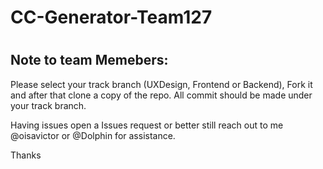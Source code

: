 # CC-Generator-Team127
#
## Note to team Memebers:
Please select your track branch (UXDesign, Frontend or Backend), Fork it and after that clone a copy of the repo. All commit should be made under your track branch.

Having issues open a Issues request or better still reach out to me @oisavictor or @Dolphin for assistance.

Thanks
